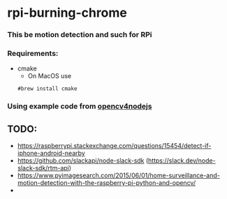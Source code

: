 # rpi-burning-chrome

### This be motion detection and such for RPi

### Requirements:
 - cmake
    - On MacOS use
    ```
    #brew install cmake
    ```


### Using example code from [opencv4nodejs](https://github.com/justadudewhohacks/opencv4nodejs)

## TODO:
 - https://raspberrypi.stackexchange.com/questions/15454/detect-if-iphone-android-nearby
 - https://github.com/slackapi/node-slack-sdk (https://slack.dev/node-slack-sdk/rtm-api)
 - https://www.pyimagesearch.com/2015/06/01/home-surveillance-and-motion-detection-with-the-raspberry-pi-python-and-opencv/
 -  